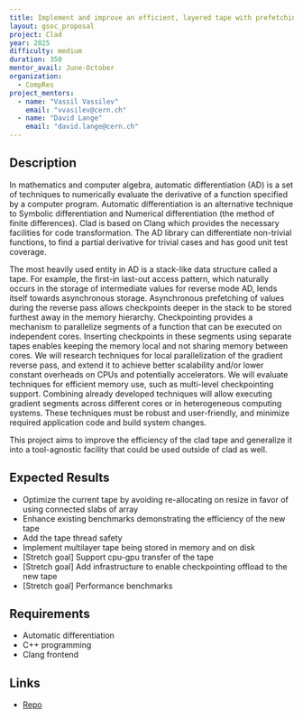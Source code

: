 ```yaml
---
title: Implement and improve an efficient, layered tape with prefetching capabilities
layout: gsoc_proposal
project: Clad
year: 2025
difficulty: medium
duration: 350
mentor_avail: June-October
organization:
  - CompRes
project_mentors:
  - name: "Vassil Vassilev"
    email: "vvasilev@cern.ch"
  - name: "David Lange"
    email: "david.lange@cern.ch"
---
```


## Description

In mathematics and computer algebra, automatic differentiation (AD) is a set of techniques to numerically evaluate the derivative of a function specified by a computer program. Automatic differentiation is an alternative technique to Symbolic differentiation and Numerical differentiation (the  method of finite differences). Clad is based on Clang which provides the necessary facilities for code transformation. The AD library can differentiate non-trivial functions, to find a partial derivative for trivial cases and has good unit test coverage.

The most heavily used entity in AD is a stack-like data structure called a tape. For example, the first-in last-out access pattern, which naturally occurs in the storage of intermediate values for reverse mode AD, lends itself towards asynchronous storage. Asynchronous prefetching of values during the reverse pass allows checkpoints deeper in the stack to be stored furthest away in the memory hierarchy. Checkpointing provides a mechanism to parallelize segments of a function that can be executed on independent cores. Inserting checkpoints in these segments using separate tapes enables keeping the memory local and not sharing memory between cores. We will research techniques for local parallelization of the gradient reverse pass, and extend it to achieve better scalability and/or lower constant overheads on CPUs and potentially accelerators. We will evaluate techniques for efficient memory use, such as multi-level checkpointing support. Combining already developed techniques will allow executing gradient segments across different cores or in heterogeneous computing systems. These techniques must be robust and user-friendly, and minimize required application code and build system changes.

This project aims to improve the efficiency of the clad tape and generalize it into a tool-agnostic facility that could be used outside of clad as well.

## Expected Results

* Optimize the current tape by avoiding re-allocating on resize in favor of using connected slabs of array
* Enhance existing benchmarks demonstrating the efficiency of the new tape
* Add the tape thread safety
* Implement multilayer tape being stored in memory and on disk
* [Stretch goal] Support cpu-gpu transfer of the tape
* [Stretch goal] Add infrastructure to enable checkpointing offload to the new tape
* [Stretch goal] Performance benchmarks


## Requirements

* Automatic differentiation
* C++ programming
* Clang frontend

## Links
* [Repo](https://github.com/vgvassilev/clad)
